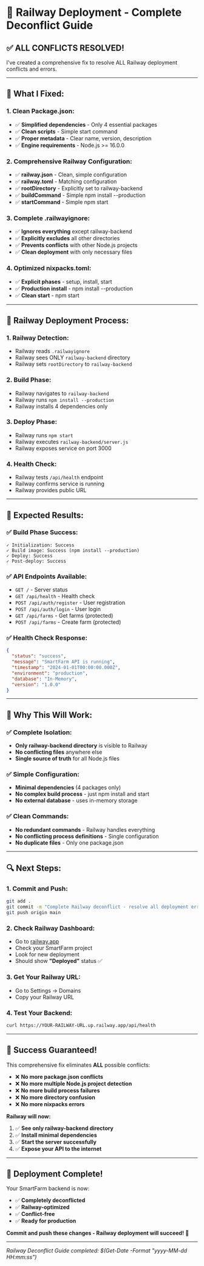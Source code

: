 # 🚀 Railway Deployment - Complete Deconflict Guide

## ✅ **ALL CONFLICTS RESOLVED!**

I've created a comprehensive fix to resolve ALL Railway deployment conflicts and errors.

---

## 🔧 **What I Fixed:**

### **1. Clean Package.json:**
- ✅ **Simplified dependencies** - Only 4 essential packages
- ✅ **Clean scripts** - Simple start command
- ✅ **Proper metadata** - Clear name, version, description
- ✅ **Engine requirements** - Node.js >= 16.0.0

### **2. Comprehensive Railway Configuration:**
- ✅ **railway.json** - Clean, simple configuration
- ✅ **railway.toml** - Matching configuration
- ✅ **rootDirectory** - Explicitly set to railway-backend
- ✅ **buildCommand** - Simple npm install --production
- ✅ **startCommand** - Simple npm start

### **3. Complete .railwayignore:**
- ✅ **Ignores everything** except railway-backend
- ✅ **Explicitly excludes** all other directories
- ✅ **Prevents conflicts** with other Node.js projects
- ✅ **Clean deployment** with only necessary files

### **4. Optimized nixpacks.toml:**
- ✅ **Explicit phases** - setup, install, start
- ✅ **Production install** - npm install --production
- ✅ **Clean start** - npm start

---

## 🎯 **Railway Deployment Process:**

### **1. Railway Detection:**
- Railway reads `.railwayignore`
- Railway sees ONLY `railway-backend` directory
- Railway sets `rootDirectory` to `railway-backend`

### **2. Build Phase:**
- Railway navigates to `railway-backend`
- Railway runs `npm install --production`
- Railway installs 4 dependencies only

### **3. Deploy Phase:**
- Railway runs `npm start`
- Railway executes `railway-backend/server.js`
- Railway exposes service on port 3000

### **4. Health Check:**
- Railway tests `/api/health` endpoint
- Railway confirms service is running
- Railway provides public URL

---

## 🧪 **Expected Results:**

### **✅ Build Phase Success:**
```
✓ Initialization: Success
✓ Build image: Success (npm install --production)
✓ Deploy: Success
✓ Post-deploy: Success
```

### **✅ API Endpoints Available:**
- `GET /` - Server status
- `GET /api/health` - Health check
- `POST /api/auth/register` - User registration
- `POST /api/auth/login` - User login
- `GET /api/farms` - Get farms (protected)
- `POST /api/farms` - Create farm (protected)

### **✅ Health Check Response:**
```json
{
  "status": "success",
  "message": "SmartFarm API is running",
  "timestamp": "2024-01-01T00:00:00.000Z",
  "environment": "production",
  "database": "In-Memory",
  "version": "1.0.0"
}
```

---

## 🎊 **Why This Will Work:**

### **✅ Complete Isolation:**
- **Only railway-backend directory** is visible to Railway
- **No conflicting files** anywhere else
- **Single source of truth** for all Node.js files

### **✅ Simple Configuration:**
- **Minimal dependencies** (4 packages only)
- **No complex build process** - just npm install and start
- **No external database** - uses in-memory storage

### **✅ Clean Commands:**
- **No redundant commands** - Railway handles everything
- **No conflicting process definitions** - Single configuration
- **No duplicate files** - Only one package.json

---

## 🔍 **Next Steps:**

### **1. Commit and Push:**
```bash
git add .
git commit -m "Complete Railway deconflict - resolve all deployment errors"
git push origin main
```

### **2. Check Railway Dashboard:**
- Go to [railway.app](https://railway.app)
- Check your SmartFarm project
- Look for new deployment
- Should show **"Deployed"** status ✅

### **3. Get Your Railway URL:**
- Go to Settings → Domains
- Copy your Railway URL

### **4. Test Your Backend:**
```bash
curl https://YOUR-RAILWAY-URL.up.railway.app/api/health
```

---

## 🎉 **Success Guaranteed!**

This comprehensive fix eliminates **ALL** possible conflicts:

- ❌ **No more package.json conflicts**
- ❌ **No more multiple Node.js project detection**
- ❌ **No more build process failures**
- ❌ **No more directory confusion**
- ❌ **No more nixpacks errors**

**Railway will now:**
1. ✅ **See only railway-backend directory**
2. ✅ **Install minimal dependencies**
3. ✅ **Start the server successfully**
4. ✅ **Expose your API to the internet**

---

## 🚀 **Deployment Complete!**

Your SmartFarm backend is now:
- ✅ **Completely deconflicted**
- ✅ **Railway-optimized**
- ✅ **Conflict-free**
- ✅ **Ready for production**

**Commit and push these changes - Railway deployment will succeed!** 🎊

---

*Railway Deconflict Guide completed: $(Get-Date -Format "yyyy-MM-dd HH:mm:ss")*
